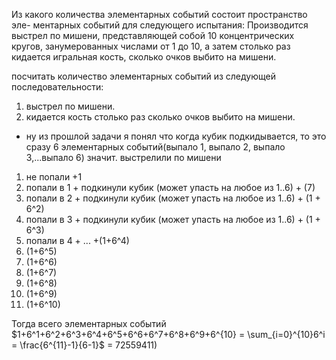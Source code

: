 Из какого количества элементарных событий состоит пространство эле-
ментарных событий для следующего испытания: Производится выстрел по мишени, представляющей собой 10 концентрических кругов, занумерованных числами от 1 до 10, а затем столько раз кидается игральная кость, сколько очков выбито на мишени.

посчитать количество элементарных событий из следующей последовательности:
1. выстрел по мишени.
2. кидается кость столько раз сколько очков выбито на мишени.

- ну из прошлой задачи я понял что когда кубик подкидывается, то это сразу 6 элементарных событий(выпало 1, выпало 2, выпало 3,...выпало 6)
значит.
выстрелили по мишени
1. не попали +1
2. попали в 1 + подкинули кубик (может упасть на любое из 1..6) + (7)
3. попали в 2 + подкинули кубик (может упасть на любое из 1..6) + (1 + 6^2)
4. попали в 3 + подкинули кубик (может упасть на любое из 1..6) + (1 + 6^3)
5. попали в 4 + ... +(1+6^4)
6. (1+6^5)
7. (1+6^6)
8. (1+6^7)
9. (1+6^8)
10. (1+6^9)
11. (1+6^10)

Тогда всего элементарных событий $1+6^1+6^2+6^3+6^4+6^5+6^6+6^7+6^8+6^9+6^{10} = \sum_{i=0}^{10}6^i = \frac{6^{11}-1}{6-1}$ = 72559411\)